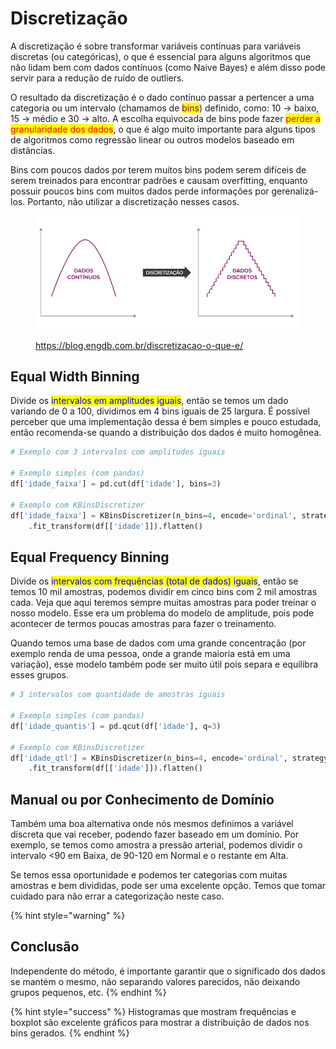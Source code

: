 # Discretização

A discretização é sobre transformar variáveis contínuas para variáveis discretas (ou categóricas), o que é essencial para alguns algoritmos que não lidam bem com dados contínuos (como Naive Bayes) e além disso pode servir para a redução de ruído de outliers.

O resultado da discretização é o dado contínuo passar a pertencer a uma categoria ou um intervalo (chamamos de <mark style="color:purple;">bins</mark>) definido, como: 10 -> baixo, 15 -> médio e 30 -> alto. A escolha equivocada de bins pode fazer <mark style="color:red;">perder a granularidade dos dados</mark>, o que é algo muito importante para alguns tipos de algoritmos como regressão linear ou outros modelos baseado em distâncias.

Bins com poucos dados por terem muitos bins podem serem difíceis de serem treinados para encontrar padrões e causam overfitting, enquanto possuir poucos bins com muitos dados perde informações por gerenalizá-los. Portanto, não utilizar a discretização nesses casos.

<figure><img src="../../../.gitbook/assets/discretização.png" alt=""><figcaption><p><a href="https://blog.engdb.com.br/discretizacao-o-que-e/">https://blog.engdb.com.br/discretizacao-o-que-e/</a></p></figcaption></figure>

## Equal Width Binning

Divide os <mark style="color:blue;">intervalos em amplitudes iguais</mark>, então se temos um dado variando de 0 a 100, dividimos em 4 bins iguais de 25 largura. É possível perceber que uma implementação dessa é bem simples e pouco estudada, então recomenda-se quando a distribuição dos dados é muito homogênea.

```python
# Exemplo com 3 intervalos com amplitudes iguais

# Exemplo simples (com pandas)
df['idade_faixa'] = pd.cut(df['idade'], bins=3)

# Exemplo com KBinsDiscretizer
df['idade_faixa'] = KBinsDiscretizer(n_bins=4, encode='ordinal', strategy='uniform')
    .fit_transform(df[['idade']]).flatten()
```

## Equal Frequency Binning

Divide os <mark style="color:blue;">intervalos com frequências (total de dados) iguais</mark>, então se temos 10 mil amostras, podemos dividir em cinco bins com 2 mil amostras cada. Veja que aqui teremos sempre muitas amostras para poder treinar o nosso modelo. Esse era um problema do modelo de amplitude, pois pode acontecer de termos poucas amostras para fazer o treinamento.

Quando temos uma base de dados com uma grande concentração (por exemplo renda de uma pessoa, onde a grande maioria está em uma variação), esse modelo também pode ser muito útil pois separa e equilibra esses grupos.

```python
# 3 intervalos com quantidade de amostras iguais

# Exemplo simples (com pandas)
df['idade_quantis'] = pd.qcut(df['idade'], q=3)

# Exemplo com KBinsDiscretizer
df['idade_qtl'] = KBinsDiscretizer(n_bins=4, encode='ordinal', strategy='quantile')
    .fit_transform(df[['idade']]).flatten()
```

## Manual ou por Conhecimento de Domínio

Também uma boa alternativa onde nós mesmos definimos a variável discreta que vai receber, podendo fazer baseado em um domínio. Por exemplo, se temos como amostra a pressão arterial, podemos dividir o intervalo <90 em Baixa, de 90-120 em Normal e o restante em Alta.

Se temos essa oportunidade e podemos ter categorias com muitas amostras e bem divididas, pode ser uma excelente opção. Temos que tomar cuidado para não errar a categorização neste caso.

{% hint style="warning" %}
## Conclusão

Independente do método, é importante garantir que o significado dos dados se mantém o mesmo, não separando valores parecidos, não deixando grupos pequenos, etc.
{% endhint %}

{% hint style="success" %}
Histogramas que mostram frequências e boxplot são excelente gráficos para mostrar a distribuição de dados nos bins gerados.
{% endhint %}
